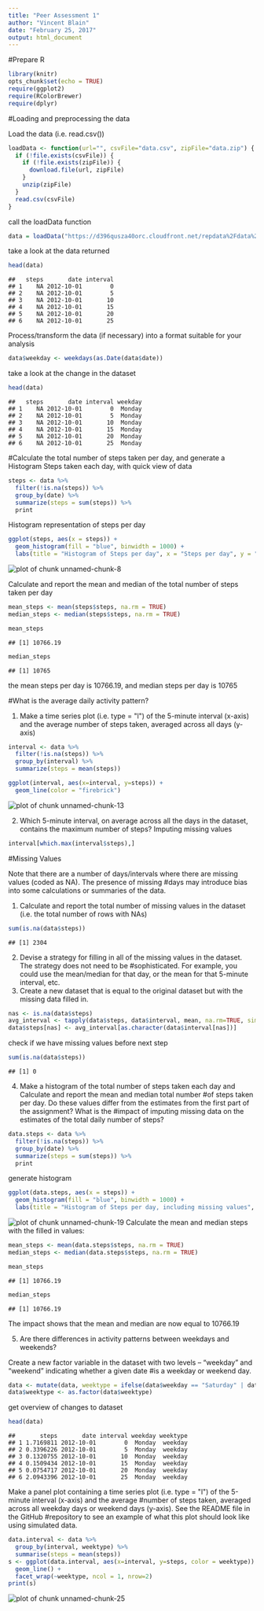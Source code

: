 ```yaml
---
title: "Peer Assessment 1"
author: "Vincent Blain"
date: "February 25, 2017"
output: html_document
---
```


#Prepare R

```r
library(knitr)
opts_chunk$set(echo = TRUE)
require(ggplot2)
require(RColorBrewer)
require(dplyr)
```

#Loading and preprocessing the data

Load the data (i.e. read.csv())

```r
loadData <- function(url="", csvFile="data.csv", zipFile="data.zip") {
  if (!file.exists(csvFile)) {
    if (!file.exists(zipFile)) {
      download.file(url, zipFile)
    }
    unzip(zipFile)
  }
  read.csv(csvFile)
}
```
call the loadData function 

```r
data = loadData("https://d396qusza40orc.cloudfront.net/repdata%2Fdata%2Factivity.zip", "activity.csv", "data.zip")
```

take a look at the data returned

```r
head(data)
```

```
##   steps       date interval
## 1    NA 2012-10-01        0
## 2    NA 2012-10-01        5
## 3    NA 2012-10-01       10
## 4    NA 2012-10-01       15
## 5    NA 2012-10-01       20
## 6    NA 2012-10-01       25
```
Process/transform the data (if necessary) into a format suitable for your analysis

```r
data$weekday <- weekdays(as.Date(data$date))
```

take a look at the change in the dataset

```r
head(data)
```

```
##   steps       date interval weekday
## 1    NA 2012-10-01        0  Monday
## 2    NA 2012-10-01        5  Monday
## 3    NA 2012-10-01       10  Monday
## 4    NA 2012-10-01       15  Monday
## 5    NA 2012-10-01       20  Monday
## 6    NA 2012-10-01       25  Monday
```

#Calculate the total number of steps taken per day, and generate a Histogram
Steps taken each day, with quick view of data

```r
steps <- data %>%
  filter(!is.na(steps)) %>%
  group_by(date) %>%
  summarize(steps = sum(steps)) %>%
  print
```
Histogram representation of steps per day

```r
ggplot(steps, aes(x = steps)) +
  geom_histogram(fill = "blue", binwidth = 1000) +
  labs(title = "Histogram of Steps per day", x = "Steps per day", y = "Frequency")
```

![plot of chunk unnamed-chunk-8](figure/unnamed-chunk-8-1.png)

Calculate and report the mean and median of the total number of steps taken per day

```r
mean_steps <- mean(steps$steps, na.rm = TRUE)
median_steps <- median(steps$steps, na.rm = TRUE)
```

```r
mean_steps
```

```
## [1] 10766.19
```

```r
median_steps
```

```
## [1] 10765
```
the mean steps per day is 10766.19, and median steps per day is 10765

#What is the average daily activity pattern?

1. Make a time series plot (i.e. type = "l") of the 5-minute interval (x-axis) and the average number of steps taken, averaged across all days (y-axis)

```r
interval <- data %>%
  filter(!is.na(steps)) %>%
  group_by(interval) %>%
  summarize(steps = mean(steps))
```

```r
ggplot(interval, aes(x=interval, y=steps)) +
  geom_line(color = "firebrick")
```

![plot of chunk unnamed-chunk-13](figure/unnamed-chunk-13-1.png)

2. Which 5-minute interval, on average across all the days in the dataset, contains the maximum number of steps? Imputing missing values

```r
interval[which.max(interval$steps),]
```

#Missing Values

Note that there are a number of days/intervals where there are missing values (coded as NA). The presence of missing #days may introduce bias into some calculations or summaries of the data.

1. Calculate and report the total number of missing values in the dataset (i.e. the total number of rows with NAs)

```r
sum(is.na(data$steps))
```

```
## [1] 2304
```

2. Devise a strategy for filling in all of the missing values in the dataset. The strategy does not need to be #sophisticated. For example, you could use the mean/median for that day, or the mean for that 5-minute interval, etc.
3. Create a new dataset that is equal to the original dataset but with the missing data filled in.

```r
nas <- is.na(data$steps)
avg_interval <- tapply(data$steps, data$interval, mean, na.rm=TRUE, simplify=TRUE)
data$steps[nas] <- avg_interval[as.character(data$interval[nas])]
```
check if we have missing values before next step


```r
sum(is.na(data$steps))
```

```
## [1] 0
```

4. Make a histogram of the total number of steps taken each day and Calculate and report the mean and median total number #of steps taken per day. Do these values differ from the estimates from the first part of the assignment? What is the #impact of imputing missing data on the estimates of the total daily number of steps?

```r
data.steps <- data %>%
  filter(!is.na(steps)) %>%
  group_by(date) %>%
  summarize(steps = sum(steps)) %>%
  print
```
generate histogram


```r
ggplot(data.steps, aes(x = steps)) +
  geom_histogram(fill = "blue", binwidth = 1000) +
  labs(title = "Histogram of Steps per day, including missing values", x = "Steps per day", y = "Frequency")
```

![plot of chunk unnamed-chunk-19](figure/unnamed-chunk-19-1.png)
Calculate the mean and median steps with the filled in values:

```r
mean_steps <- mean(data.steps$steps, na.rm = TRUE)
median_steps <- median(data.steps$steps, na.rm = TRUE)
```

```r
mean_steps
```

```
## [1] 10766.19
```

```r
median_steps
```

```
## [1] 10766.19
```
The impact shows that the mean and median are now equal to 10766.19


5. Are there differences in activity patterns between weekdays and weekends?

Create a new factor variable in the dataset with two levels – “weekday” and “weekend” indicating whether a given date #is a weekday or weekend day.

```r
data <- mutate(data, weektype = ifelse(data$weekday == "Saturday" | data$weekday == "Sunday", "weekend", "weekday"))
data$weektype <- as.factor(data$weektype)
```
get overview of changes to dataset

```r
head(data)
```

```
##       steps       date interval weekday weektype
## 1 1.7169811 2012-10-01        0  Monday  weekday
## 2 0.3396226 2012-10-01        5  Monday  weekday
## 3 0.1320755 2012-10-01       10  Monday  weekday
## 4 0.1509434 2012-10-01       15  Monday  weekday
## 5 0.0754717 2012-10-01       20  Monday  weekday
## 6 2.0943396 2012-10-01       25  Monday  weekday
```
Make a panel plot containing a time series plot (i.e. type = "l") of the 5-minute interval (x-axis) and the average #number of steps taken, averaged across all weekday days or weekend days (y-axis). See the README file in the GitHub #repository to see an example of what this plot should look like using simulated data.

```r
data.interval <- data %>%
  group_by(interval, weektype) %>%
  summarise(steps = mean(steps))
s <- ggplot(data.interval, aes(x=interval, y=steps, color = weektype)) +
  geom_line() +
  facet_wrap(~weektype, ncol = 1, nrow=2)
print(s)
```

![plot of chunk unnamed-chunk-25](figure/unnamed-chunk-25-1.png)


